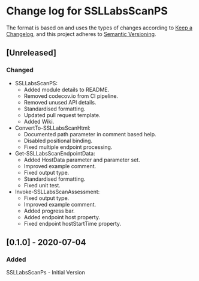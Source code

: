 # Change log for SSLLabsScanPS

The format is based on and uses the types of changes according to [Keep a Changelog](https://keepachangelog.com/en/1.0.0/),
and this project adheres to [Semantic Versioning](https://semver.org/spec/v2.0.0.html).

## [Unreleased]

### Changed

- SSLLabsScanPS:
  - Added module details to README.
  - Removed codecov.io from CI pipeline.
  - Removed unused API details.
  - Standardised formatting.
  - Updated pull request template.
  - Added Wiki.
- ConvertTo-SSLLabsScanHtml:
  - Documented path parameter in comment based help.
  - Disabled positional binding.
  - Fixed multiple endpoint processing.
- Get-SSLLabsScanEndpointData:
  - Added HostData parameter and parameter set.
  - Improved example comment.
  - Fixed output type.
  - Standardised formatting.
  - Fixed unit test.
- Invoke-SSLLabsScanAssessment:
  - Fixed output type.
  - Improved example comment.
  - Added progress bar.
  - Added endpoint host property.
  - Fixed endpoint hostStartTime property.

## [0.1.0] - 2020-07-04

### Added

SSLLabsScanPs - Initial Version
